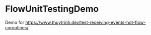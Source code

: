 # FlowUnitTestingDemo

Demo for https://www.thuytrinh.dev/test-receiving-events-hot-flow-coroutines/
